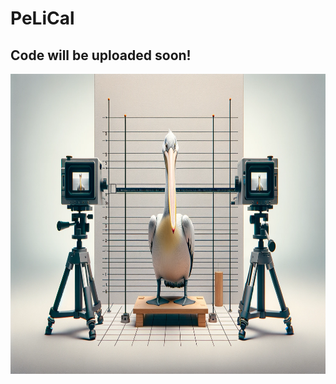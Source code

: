 # PeLiCal

## Code will be uploaded soon!

<p align="center">
    <img src="./images/PeLiCal.png" width="640px" height="480px" title="Logger"/>
</p>
